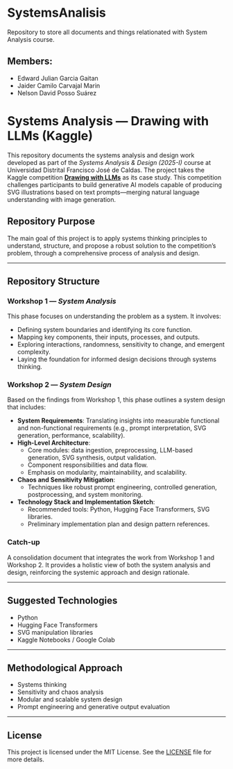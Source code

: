 # SystemsAnalisis
Repository to store all documents and things relationated with System Analysis course.

## Members:
- Edward Julian Garcia Gaitan
- Jaider Camilo Carvajal Marin
- Nelson David Posso Suárez
# Systems Analysis — Drawing with LLMs (Kaggle)

This repository documents the systems analysis and design work developed as part of the *Systems Analysis & Design (2025-I)* course at Universidad Distrital Francisco José de Caldas. The project takes the Kaggle competition [**Drawing with LLMs**](https://www.kaggle.com/competitions/drawing-with-llms) as its case study. This competition challenges participants to build generative AI models capable of producing SVG illustrations based on text prompts—merging natural language understanding with image generation.

## Repository Purpose

The main goal of this project is to apply systems thinking principles to understand, structure, and propose a robust solution to the competition’s problem, through a comprehensive process of analysis and design.

---

## Repository Structure

### Workshop 1 — *System Analysis*

This phase focuses on understanding the problem as a system. It involves:
- Defining system boundaries and identifying its core function.
- Mapping key components, their inputs, processes, and outputs.
- Exploring interactions, randomness, sensitivity to change, and emergent complexity.
- Laying the foundation for informed design decisions through systems thinking.

### Workshop 2 — *System Design*

Based on the findings from Workshop 1, this phase outlines a system design that includes:
- **System Requirements**: Translating insights into measurable functional and non-functional requirements (e.g., prompt interpretation, SVG generation, performance, scalability).
- **High-Level Architecture**:
  - Core modules: data ingestion, preprocessing, LLM-based generation, SVG synthesis, output validation.
  - Component responsibilities and data flow.
  - Emphasis on modularity, maintainability, and scalability.
- **Chaos and Sensitivity Mitigation**:
  - Techniques like robust prompt engineering, controlled generation, postprocessing, and system monitoring.
- **Technology Stack and Implementation Sketch**:
  - Recommended tools: Python, Hugging Face Transformers, SVG libraries.
  - Preliminary implementation plan and design pattern references.

### Catch-up

A consolidation document that integrates the work from Workshop 1 and Workshop 2. It provides a holistic view of both the system analysis and design, reinforcing the systemic approach and design rationale.

---

## Suggested Technologies

- Python
- Hugging Face Transformers
- SVG manipulation libraries
- Kaggle Notebooks / Google Colab

---

## Methodological Approach

- Systems thinking
- Sensitivity and chaos analysis
- Modular and scalable system design
- Prompt engineering and generative output evaluation

---

## License

This project is licensed under the MIT License. See the [LICENSE](../LICENSE) file for more details.
